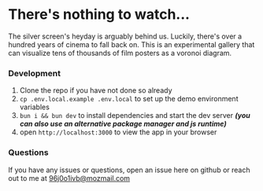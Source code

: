 # There's nothing to watch...

The silver screen's heyday is arguably behind us. Luckily, there's over a hundred years of cinema to fall back on. This is an experimental gallery that can visualize tens of thousands of film posters as a voronoi diagram.

### Development

1. Clone the repo if you have not done so already
2. `cp .env.local.example .env.local` to set up the demo environment variables
3. `bun i && bun dev` to install dependencies and start the dev server ***(you can also use an alternative package manager and js runtime)***
4. open `http://localhost:3000` to view the app in your browser

### Questions

If you have any issues or questions, open an issue here on github or reach out to me at 96j0o1ivb@mozmail.com